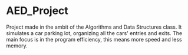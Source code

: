 # AED_Project
Project made in the ambit of the Algorithms and Data Structures class. It simulates a car parking lot, organizing all the cars' entries and exits. The main focus is in the program efficiency, this means more speed and less memory.
